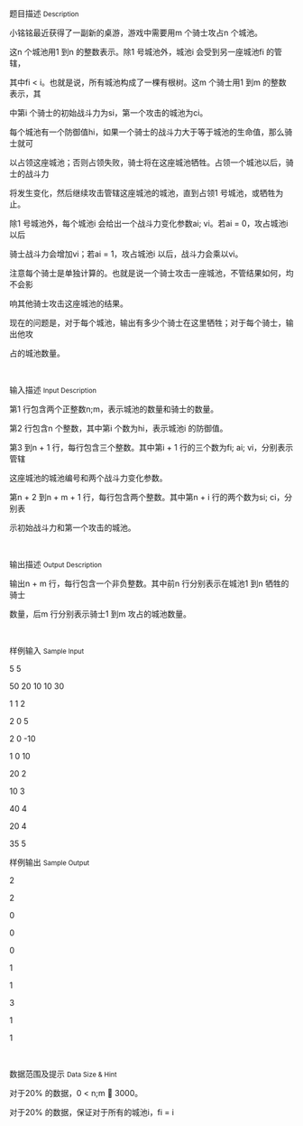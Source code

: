 <div class="panel panel-default">
<div class="area-title">
<span>
题目描述
<small>Description</small>
</span></div>
<div class="panel-body">

<p>小铭铭最近获得了一副新的桌游，游戏中需要用m 个骑士攻占n 个城池。</p><p>这n 个城池用1 到n 的整数表示。除1 号城池外，城池i 会受到另一座城池fi 的管辖，</p><p>其中fi &lt; i。也就是说，所有城池构成了一棵有根树。这m 个骑士用1 到m 的整数表示，其</p><p>中第i 个骑士的初始战斗力为si，第一个攻击的城池为ci。</p><p>每个城池有一个防御值hi，如果一个骑士的战斗力大于等于城池的生命值，那么骑士就可</p><p>以占领这座城池；否则占领失败，骑士将在这座城池牺牲。占领一个城池以后，骑士的战斗力</p><p>将发生变化，然后继续攻击管辖这座城池的城池，直到占领1 号城池，或牺牲为止。</p><p>除1 号城池外，每个城池i 会给出一个战斗力变化参数ai; vi。若ai = 0，攻占城池i 以后</p><p>骑士战斗力会增加vi；若ai = 1，攻占城池i 以后，战斗力会乘以vi。</p><p>注意每个骑士是单独计算的。也就是说一个骑士攻击一座城池，不管结果如何，均不会影</p><p>响其他骑士攻击这座城池的结果。</p><p>现在的问题是，对于每个城池，输出有多少个骑士在这里牺牲；对于每个骑士，输出他攻</p><p>占的城池数量。</p><p><br></p>

</div>
</div>

<div class="panel panel-default">
<div class="area-title">
<span>
输入描述
<small>Input Description</small>
</span></div>
<div class="panel-body">
<p>第1 行包含两个正整数n;m，表示城池的数量和骑士的数量。</p><p>第2 行包含n 个整数，其中第i 个数为hi，表示城池i 的防御值。</p><p>第3 到n + 1 行，每行包含三个整数。其中第i + 1 行的三个数为fi; ai; vi，分别表示管辖</p><p>这座城池的城池编号和两个战斗力变化参数。</p><p>第n + 2 到n + m + 1 行，每行包含两个整数。其中第n + i 行的两个数为si; ci，分别表</p><p>示初始战斗力和第一个攻击的城池。</p><p><br></p>

</div>
</div>
<div  class="panel panel-default">
<div class="area-title">
<span>
输出描述
<small>Output Description</small>
</span></div>
<div class="panel-body">

<p>输出n + m 行，每行包含一个非负整数。其中前n 行分别表示在城池1 到n 牺牲的骑士</p><p>数量，后m 行分别表示骑士1 到m 攻占的城池数量。</p><p><br/></p>

</div>
</div>


<div class="panel panel-default">
<div class="area-title">
<span>
样例输入
<small>Sample Input</small>
</span></div>
<div class="panel-body">
<p>5 5</p><p>50 20 10 10 30</p><p>1 1 2</p><p>2 0 5</p><p>2 0 -10</p><p>1 0 10</p><p>20 2</p><p>10 3</p><p>40 4</p><p>20 4<br></p><p>35 5</p>

</div>
</div>

<div class="panel panel-default">
<div class="area-title">
<span>
样例输出
<small>Sample Output</small>
</span></div>
<div class="panel-body">
<p>2</p><p>2</p><p>0</p><p>0</p><p>0</p><p>1</p><p>1</p><p>3</p><p>1</p><p>1</p><p><br></p>

</div>
</div>

<div class="panel panel-default">
<div class="area-title">
<span>
数据范围及提示
<small>Data Size & Hint</small>
</span></div>
<div class="panel-body">
<p>对于20% 的数据，0 &lt; n;m  3000。</p><p>对于20% 的数据，保证对于所有的城池i，fi = i</p>
</div>
</div>